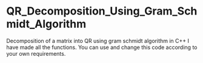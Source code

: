 # QR_Decomposition_Using_Gram_Schmidt_Algorithm
Decomposition of a matrix into QR using gram schmidt algorithm in C++
I have made all the functions. You can use and change this code according to your own requirements. 
